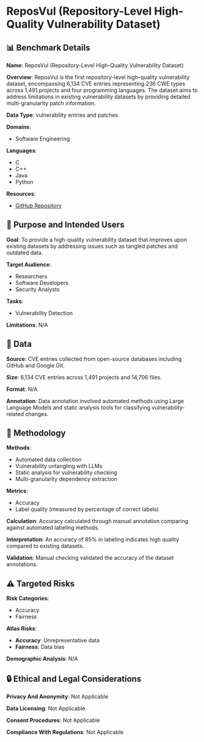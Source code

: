 # ReposVul (Repository-Level High-Quality Vulnerability Dataset)

## 📊 Benchmark Details

**Name**: ReposVul (Repository-Level High-Quality Vulnerability Dataset)

**Overview**: ReposVul is the first repository-level high-quality vulnerability dataset, encompassing 6,134 CVE entries representing 236 CWE types across 1,491 projects and four programming languages. The dataset aims to address limitations in existing vulnerability datasets by providing detailed multi-granularity patch information.

**Data Type**: vulnerability entries and patches

**Domains**:
- Software Engineering

**Languages**:
- C
- C++
- Java
- Python

**Resources**:
- [GitHub Repository](https://github.com/Eshe0922/ReposVul)

## 🎯 Purpose and Intended Users

**Goal**: To provide a high-quality vulnerability dataset that improves upon existing datasets by addressing issues such as tangled patches and outdated data.

**Target Audience**:
- Researchers
- Software Developers
- Security Analysts

**Tasks**:
- Vulnerability Detection

**Limitations**: N/A

## 💾 Data

**Source**: CVE entries collected from open-source databases including GitHub and Google Git.

**Size**: 6,134 CVE entries across 1,491 projects and 14,706 files.

**Format**: N/A

**Annotation**: Data annotation involved automated methods using Large Language Models and static analysis tools for classifying vulnerability-related changes.

## 🔬 Methodology

**Methods**:
- Automated data collection
- Vulnerability untangling with LLMs
- Static analysis for vulnerability checking
- Multi-granularity dependency extraction

**Metrics**:
- Accuracy
- Label quality (measured by percentage of correct labels)

**Calculation**: Accuracy calculated through manual annotation comparing against automated labeling methods.

**Interpretation**: An accuracy of 85% in labeling indicates high quality compared to existing datasets.

**Validation**: Manual checking validated the accuracy of the dataset annotations.

## ⚠️ Targeted Risks

**Risk Categories**:
- Accuracy
- Fairness

**Atlas Risks**:
- **Accuracy**: Unrepresentative data
- **Fairness**: Data bias

**Demographic Analysis**: N/A

## 🔒 Ethical and Legal Considerations

**Privacy And Anonymity**: Not Applicable

**Data Licensing**: Not Applicable

**Consent Procedures**: Not Applicable

**Compliance With Regulations**: Not Applicable
